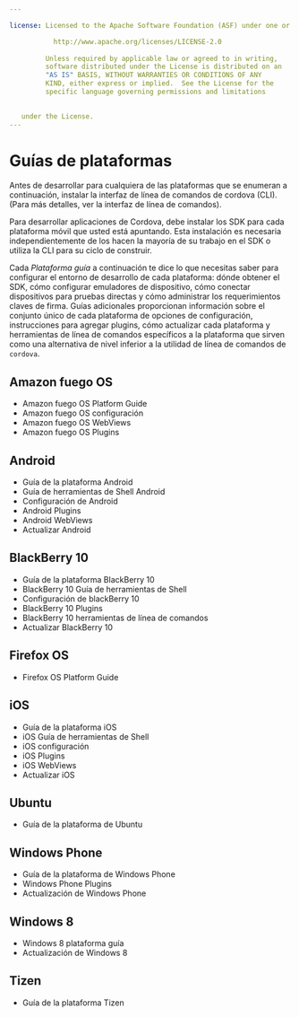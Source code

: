 ```yaml
---

license: Licensed to the Apache Software Foundation (ASF) under one or more contributor license agreements. See the NOTICE file distributed with this work for additional information regarding copyright ownership. The ASF licenses this file to you under the Apache License, Version 2.0 (the "License"); you may not use this file except in compliance with the License. You may obtain a copy of the License at

           http://www.apache.org/licenses/LICENSE-2.0
    
         Unless required by applicable law or agreed to in writing,
         software distributed under the License is distributed on an
         "AS IS" BASIS, WITHOUT WARRANTIES OR CONDITIONS OF ANY
         KIND, either express or implied.  See the License for the
         specific language governing permissions and limitations
    

   under the License.
---
```


# Guías de plataformas

Antes de desarrollar para cualquiera de las plataformas que se enumeran a continuación, instalar la interfaz de línea de comandos de cordova (CLI). (Para más detalles, ver la interfaz de línea de comandos).

Para desarrollar aplicaciones de Cordova, debe instalar los SDK para cada plataforma móvil que usted está apuntando. Esta instalación es necesaria independientemente de los hacen la mayoría de su trabajo en el SDK o utiliza la CLI para su ciclo de construir.

Cada *Plataforma guía* a continuación te dice lo que necesitas saber para configurar el entorno de desarrollo de cada plataforma: dónde obtener el SDK, cómo configurar emuladores de dispositivo, cómo conectar dispositivos para pruebas directas y cómo administrar los requerimientos claves de firma. Guías adicionales proporcionan información sobre el conjunto único de cada plataforma de opciones de configuración, instrucciones para agregar plugins, cómo actualizar cada plataforma y herramientas de línea de comandos específicos a la plataforma que sirven como una alternativa de nivel inferior a la utilidad de línea de comandos de `cordova`.

## Amazon fuego OS

*   Amazon fuego OS Platform Guide
*   Amazon fuego OS configuración
*   Amazon fuego OS WebViews
*   Amazon fuego OS Plugins

## Android

*   Guía de la plataforma Android
*   Guía de herramientas de Shell Android
*   Configuración de Android
*   Android Plugins
*   Android WebViews
*   Actualizar Android

## BlackBerry 10

*   Guía de la plataforma BlackBerry 10
*   BlackBerry 10 Guía de herramientas de Shell
*   Configuración de blackBerry 10
*   BlackBerry 10 Plugins
*   BlackBerry 10 herramientas de línea de comandos
*   Actualizar BlackBerry 10

## Firefox OS

*   Firefox OS Platform Guide

## iOS

*   Guía de la plataforma iOS
*   iOS Guía de herramientas de Shell
*   iOS configuración
*   iOS Plugins
*   iOS WebViews
*   Actualizar iOS

## Ubuntu

*   Guía de la plataforma de Ubuntu

## Windows Phone

*   Guía de la plataforma de Windows Phone
*   Windows Phone Plugins
*   Actualización de Windows Phone

## Windows 8

*   Windows 8 plataforma guía
*   Actualización de Windows 8

## Tizen

*   Guía de la plataforma Tizen